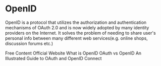 # OpenID

OpenID is a protocol that utilizes the authorization and authentication mechanisms of OAuth 2.0 and is now widely adopted by many identity providers on the Internet.
It solves the problem of needing to share user's personal info between many different web services(e.g. online shops, discussion forums etc.)

<ResourceGroupTitle>Free Content</ResourceGroupTitle>
<BadgeLink colorScheme='yellow' badgeText='Read' href='https://openid.net/'>Official Website</BadgeLink>
<BadgeLink colorScheme='yellow' badgeText='Read' href='https://openid.net/connect/'>What is OpenID</BadgeLink>
<BadgeLink colorScheme='yellow' badgeText='Read' href='https://securew2.com/blog/oauth-vs-openid-which-is-better'>OAuth vs OpenID</BadgeLink>
<BadgeLink badgeText='Watch' href='https://www.youtube.com/watch?v=t18YB3xDfXI'>An Illustrated Guide to OAuth and OpenID Connect</BadgeLink>